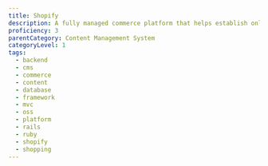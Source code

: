 ```yaml
---
title: Shopify
description: A fully managed commerce platform that helps establish online businesses and provides retail point-of-sale systems for both online and offline companies.
proficiency: 3
parentCategory: Content Management System
categoryLevel: 1
tags:
  - backend
  - cms
  - commerce
  - content
  - database
  - framework
  - mvc
  - oss
  - platform
  - rails
  - ruby
  - shopify
  - shopping
---
```

